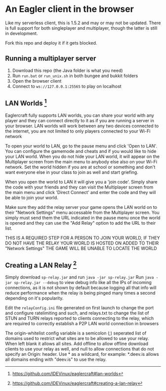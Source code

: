 # An Eagler client in the browser
Like my serverless client, this is 1.5.2 and may or may not be updated.
There is full support for both singleplayer and multiplayer, though the latter is still in development.

Fork this repo and deploy it if it gets blocked.

## Running a multiplayer server
1) Download this repo (the Java folder is what you need)
2) Run `run.bat` or `run_unix.sh` in both bungee and bukkit folders
3) Open the browser client
4) Connect to `ws://127.0.0.1:25565` to play on localhost

## LAN Worlds [^1]
Eaglercraft fully supports LAN worlds, you can share your world with any player and they can connect directly to it as if you are running a server in your browser.
LAN worlds will work between any two devices connected to the internet, you are not limited to only players connected to your Wi-Fi network

To open your world to LAN, go to the pause menu and click 'Open to LAN'. You can configure the gamemode and cheats and if you would like to hide your LAN world. When you do not hide your LAN world, it will appear on the Multiplayer screen from the main menu to anybody else also on your Wi-Fi network. Set the world hidden if you are at school or something and don't want everyone else in your class to join as well and start griefing.

When you open the world to LAN it will give you a 'join code'. Simply share the code with your friends and they can visit the Multiplayer screen from the main menu and click 'Direct Connect' and enter the code and they will be able to join your world.

Make sure they add the relay server your game opens the LAN world on to their "Network Settings" menu accessable from the Multiplayer screen. You simply must send them the URL indicated in the pause menu once the world is opened and they can use the "Add Relay" option to add the URL to their list.

THIS IS A REQUIRED STEP FOR A PERSON TO JOIN YOUR WORLD, IF THEY DO NOT HAVE THE RELAY YOUR WORLD IS HOSTED ON ADDED TO THEIR "Network Settings" THE GAME WILL BE UNABLE TO LOCATE THE WORLD

## Creating a LAN Relay [^2]
Simply download `sp-relay.jar` and run `java -jar sp-relay.jar`
Run `java -jar sp-relay.jar --debug` to view debug info like all the IPs of incoming connections, as it is not shown by default because logging all that info will reduce performance when the relay is being pinged many times a second depending on it's popularity.

Edit the `relayConfig.ini` file generated on first launch to change the port and configure ratelimiting and such, and relays.txt to change the list of STUN and TURN relays reported to clients connecting to the relay, which are required to correctly establish a P2P LAN world connection in browsers

The origin-whitelist config variable is a semicolon (;) seperated list of domains used to restrict what sites are to be allowed to use your relay. When left blank it allows all sites. Add offline to allow offline download clients to use your relay as well, and null to allow connections that do not specify an Origin: header. Use * as a wildcard, for example: *.deev.is allows all domains ending with "deev.is" to use the relay.

[^1]: https://github.com/lDEVinux/eaglercraft#lan-worlds
[^2]: https://github.com/lDEVinux/eaglercraft#creating-a-lan-relay
